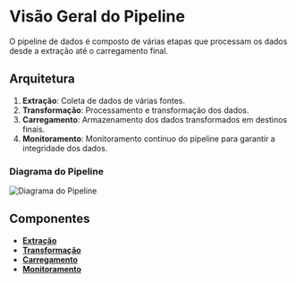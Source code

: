 # Visão Geral do Pipeline

O pipeline de dados é composto de várias etapas que processam os dados desde a extração até o carregamento final.

## Arquitetura

1. **Extração**: Coleta de dados de várias fontes.
2. **Transformação**: Processamento e transformação dos dados.
3. **Carregamento**: Armazenamento dos dados transformados em destinos finais.
4. **Monitoramento**: Monitoramento contínuo do pipeline para garantir a integridade dos dados.

### Diagrama do Pipeline

![Diagrama do Pipeline](images/pipeline-diagram.png)

## Componentes

- **[Extração](components/extraction.md)**
- **[Transformação](components/transformation.md)**
- **[Carregamento](components/loading.md)**
- **[Monitoramento](components/monitoring.md)**
